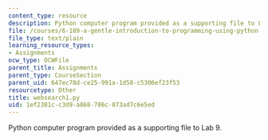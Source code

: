 ```yaml
---
content_type: resource
description: Python computer program provided as a supporting file to Lab 9.
file: /courses/6-189-a-gentle-introduction-to-programming-using-python-january-iap-2008/1ef2381cc3d9a868786c873ad7c6e5ed_websearch1.py
file_type: text/plain
learning_resource_types:
- Assignments
ocw_type: OCWFile
parent_title: Assignments
parent_type: CourseSection
parent_uid: 647ec78d-ce25-991a-1d58-c5306ef23f53
resourcetype: Other
title: websearch1.py
uid: 1ef2381c-c3d9-a868-786c-873ad7c6e5ed
---
```

Python computer program provided as a supporting file to Lab 9.

